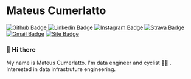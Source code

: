 # Mateus Cumerlatto

[![Github Badge](https://img.shields.io/badge/-Github-000?style=flat-square&logo=Github&logoColor=white&link=https://github.com/mateuscumerlatto)](https://github.com/mateuscumerlatto)
[![Linkedin Badge](https://img.shields.io/badge/-LinkedIn-blue?style=flat-square&logo=Linkedin&logoColor=white&link=https://www.linkedin.com/in/mateuscumerlatto/)](https://www.linkedin.com/in/mateuscumerlatto/)
[![Instagram Badge](https://img.shields.io/badge/-Instagram-grey?style=flat-square&logo=Instagram&logoColor=white&link=https://www.instagram.com/mateuscumerlatto/)](https://www.instagram.com/mateuscumerlatto/)
[![Strava Badge](https://img.shields.io/badge/-Strava-orange?style=flat-square&logo=Strava&logoColor=white&link=https://www.strava.com/athletes/45602451)](https://www.strava.com/athletes/45602451)
[![Gmail Badge](https://img.shields.io/badge/-Gmail-c14438?style=flat-square&logo=Gmail&logoColor=white&link=mailto:mateuscumerlatto@gmail.com)](mailto:mateuscumerlatto@gmail.com)
[![Site Badge](https://img.shields.io/badge/-Site-lightgrey?style=flat-square&link=https://mateuscumerlatto.com)](https://mateuscumerlatto.com/)

### 👋 Hi there

My name is Mateus Cumerlatto. I'm data engineer and cyclist :biking_man: . Interested in data infrastruture engineering.
